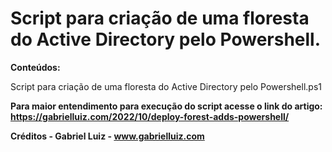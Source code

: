 # Script para criação de uma floresta do Active Directory pelo Powershell.

**Conteúdos:**

Script para criação de uma floresta do Active Directory pelo Powershell.ps1

**Para maior entendimento para execução do script acesse o link do artigo: https://gabrielluiz.com/2022/10/deploy-forest-adds-powershell/**

**Créditos - Gabriel Luiz - www.gabrielluiz.com**
